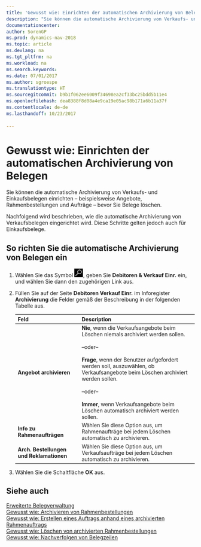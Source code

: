 ```yaml
---
title: 'Gewusst wie: Einrichten der automatischen Archivierung von Belegen'
description: "Sie können die automatische Archivierung von Verkaufs- und Einkaufsbelegen einrichten – beispielsweise Angebote, Rahmenbestellungen und Aufträge – bevor Sie Belege löschen."
documentationcenter: 
author: SorenGP
ms.prod: dynamics-nav-2018
ms.topic: article
ms.devlang: na
ms.tgt_pltfrm: na
ms.workload: na
ms.search.keywords: 
ms.date: 07/01/2017
ms.author: sgroespe
ms.translationtype: HT
ms.sourcegitcommit: b9b1f062ee6009f34698ea2cf33bc25bdd5b11e4
ms.openlocfilehash: dea8388f8d08a4e9ca19e05ac98b171a6b11a37f
ms.contentlocale: de-de
ms.lasthandoff: 10/23/2017

---
```

# <a name="how-to-set-up-automatic-archiving-of-documents"></a>Gewusst wie: Einrichten der automatischen Archivierung von Belegen
Sie können die automatische Archivierung von Verkaufs- und Einkaufsbelegen einrichten – beispielsweise Angebote, Rahmenbestellungen und Aufträge – bevor Sie Belege löschen.  

Nachfolgend wird beschrieben, wie die automatische Archivierung von Verkaufsbelegen eingerichtet wird. Diese Schritte gelten jedoch auch für Einkaufsbelege.  

## <a name="to-set-up-automatic-archiving-of-documents"></a>So richten Sie die automatische Archivierung von Belegen ein  

1.  Wählen Sie das Symbol ![Nach Seite oder Bericht suchen](../../media/ui-search/search_small.png "Symbol „Nach Seite oder Bericht suchen”"), geben Sie **Debitoren & Verkauf Einr.** ein, und wählen Sie dann den zugehörigen Link aus.  
2.  Füllen Sie auf der Seite **Debitoren Verkauf Einr.** im Inforegister **Archivierung** die Felder gemäß der Beschreibung in der folgenden Tabelle aus.  

    |Feld|Description|  
    |---------------------------------|---------------------------------------|  
    |**Angebot archivieren**|**Nie**, wenn die Verkaufsangebote beim Löschen niemals archiviert werden sollen.<br /><br /> –oder–<br /><br /> **Frage**, wenn der Benutzer aufgefordert werden soll, auszuwählen, ob Verkaufsangebote beim Löschen archiviert werden sollen.<br /><br /> –oder–<br /><br /> **Immer**, wenn Verkaufsangebote beim Löschen automatisch archiviert werden sollen.|  
    |**Info zu Rahmenaufträgen**|Wählen Sie diese Option aus, um Rahmenaufträge bei jedem Löschen automatisch zu archivieren.|  
    |**Arch. Bestellungen und Reklamationen**|Wählen Sie diese Option aus, um Verkaufsaufträge bei jedem Löschen automatisch zu archivieren.|  

3.  Wählen Sie die Schaltfläche **OK** aus.  

## <a name="see-also"></a>Siehe auch  
 [Erweiterte Belegverwaltung](enhanced-document-management.md)   
 [Gewusst wie: Archivieren von Rahmenbestellungen](how-to-archive-blanket-orders.md)   
 [Gewusst wie: Erstellen eines Auftrags anhand eines archivierten Rahmenauftrags](how-to-create-an-order-from-an-archived-blanket-order.md)   
 [Gewusst wie: Löschen von archivierten Rahmenbestellungen](how-to-delete-archived-blanket-orders.md)   
 [Gewusst wie: Nachverfolgen von Belegzeilen](how-to-track-document-lines.md) 

